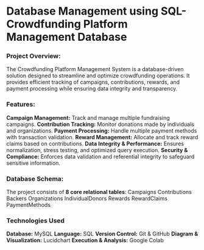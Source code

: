 # Database Management using SQL- Crowdfunding Platform Management Database

### Project Overview:
The Crowdfunding Platform Management System is a database-driven solution designed to streamline and optimize crowdfunding operations. It provides efficient tracking of campaigns, contributions, rewards, and payment processing while ensuring data integrity and transparency.

### Features:
**Campaign Management:** Track and manage multiple fundraising campaigns.
**Contribution Tracking:** Monitor donations made by individuals and organizations.
**Payment Processing:** Handle multiple payment methods with transaction validation.
**Reward Management:** Allocate and track reward claims based on contributions.
**Data Integrity & Performance:** Ensures normalization, stress testing, and optimized query execution.
**Security & Compliance:** Enforces data validation and referential integrity to safeguard sensitive information.

### Database Schema:
The project consists of **8 core relational tables**:
Campaigns
Contributions
Backers
Organizations
IndividualDonors
Rewards
RewardClaims
PaymentMethods

### Technologies Used
**Database:** MySQL
**Language:** SQL
**Version Control:** Git & GitHub
**Diagram & Visualization:** Lucidchart
**Execution & Analysis:** Google Colab
